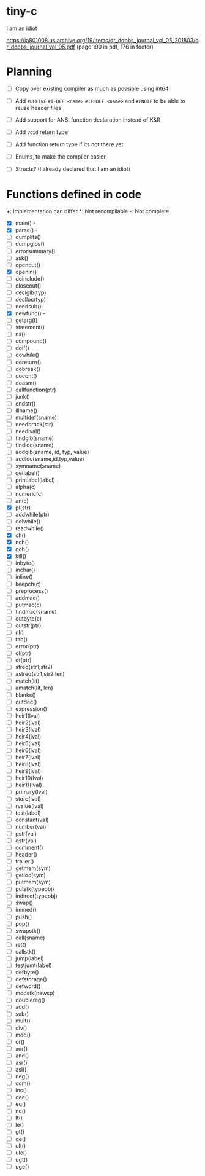 # tiny-c
I am an idiot

https://ia801008.us.archive.org/19/items/dr_dobbs_journal_vol_05_201803/dr_dobbs_journal_vol_05.pdf (page 190 in pdf, 176 in footer)

# Planning
 - [ ] Copy over existing compiler as much as possible using int64
 - [ ] Add `#DEFINE` `#IFDEF <name>` `#IFNDEF <name>` and `#ENDIF` to be able to reuse header files
 - [ ] Add support for ANSI function declaration instead of K&R
 - [ ] Add `void` return type
 - [ ] Add function return type if its not there yet
 - [ ] Enums, to make the compiler easier
 - [ ] Structs? (I already declared that I am an idiot)


# Functions defined in code
+: Implementation can differ
*: Not recompilable
-: Not complete
 - [x] main() -
 - [x] parse() -
 - [ ] dumplits()
 - [ ] dumpglbs()
 - [ ] errorsummary()
 - [ ] ask()
 - [ ] openout()
 - [x] openin()
 - [ ] doinclude()
 - [ ] closeout()
 - [ ] declglb(typ)
 - [ ] declloc(typ)
 - [ ] needsub()
 - [x] newfunc() -
 - [ ] getarg(t)
 - [ ] statement()
 - [ ] ns()
 - [ ] compound()
 - [ ] doif()
 - [ ] dowhile()
 - [ ] doreturn()
 - [ ] dobreak()
 - [ ] docont()
 - [ ] doasm()
 - [ ] callfunction(ptr)
 - [ ] junk()
 - [ ] endstr()
 - [ ] illname()
 - [ ] multidef(sname)
 - [ ] needbrack(str)
 - [ ] needlval()
 - [ ] findglb(sname)
 - [ ] findloc(sname)
 - [ ] addglb(sname, id, typ, value)
 - [ ] addloc(sname,id,typ,value)
 - [ ] symname(sname)
 - [ ] getlabel()
 - [ ] printlabel(label)
 - [ ] alpha(c)
 - [ ] numeric(c)
 - [ ] an(c)
 - [x] pl(str)
 - [ ] addwhile(ptr)
 - [ ] delwhile()
 - [ ] readwhile()
 - [x] ch()
 - [x] nch()
 - [x] gch()
 - [x] kill()
 - [ ] inbyte()
 - [ ] inchar()
 - [ ] inline()
 - [ ] keepch(c)
 - [ ] preprocess()
 - [ ] addmac()
 - [ ] putmac(c)
 - [ ] findmac(sname)
 - [ ] outbyte(c)
 - [ ] outstr(ptr)
 - [ ] nl()
 - [ ] tab()
 - [ ] error(ptr)
 - [ ] ol(ptr)
 - [ ] ot(ptr)
 - [ ] streq(str1,str2)
 - [ ] astreq(str1,str2,len)
 - [ ] match(lit)
 - [ ] amatch(lit, len)
 - [ ] blanks()
 - [ ] outdec()
 - [ ] expression()
 - [ ] heir1(lval)
 - [ ] heir2(lval)
 - [ ] heir3(lval)
 - [ ] heir4(lval)
 - [ ] heir5(lval)
 - [ ] heir6(lval)
 - [ ] heir7(lval)
 - [ ] heir8(lval)
 - [ ] heir9(lval)
 - [ ] heir10(lval)
 - [ ] heir11(lval)
 - [ ] primary(lval)
 - [ ] store(lval)
 - [ ] rvalue(lval)
 - [ ] test(label)
 - [ ] constant(val)
 - [ ] number(val)
 - [ ] pstr(val)
 - [ ] qstr(val)
 - [ ] comment()
 - [ ] header()
 - [ ] trailer()
 - [ ] getmem(sym)
 - [ ] getloc(sym)
 - [ ] putmem(sym)
 - [ ] putstk(typeobj)
 - [ ] indirect(typeobj)
 - [ ] swap()
 - [ ] immed()
 - [ ] push()
 - [ ] pop()
 - [ ] swapstk()
 - [ ] call(sname)
 - [ ] ret()
 - [ ] callstk()
 - [ ] jump(label)
 - [ ] testjumt(label)
 - [ ] defbyte()
 - [ ] defstorage()
 - [ ] defword()
 - [ ] modstk(newsp)
 - [ ] doublereg()
 - [ ] add()
 - [ ] sub()
 - [ ] mult()
 - [ ] div()
 - [ ] mod()
 - [ ] or()
 - [ ] xor()
 - [ ] and()
 - [ ] asr()
 - [ ] asl()
 - [ ] neg()
 - [ ] com()
 - [ ] inc()
 - [ ] dec()
 - [ ] eq()
 - [ ] ne()
 - [ ] lt()
 - [ ] le()
 - [ ] gt()
 - [ ] ge()
 - [ ] ult()
 - [ ] ule()
 - [ ] ugt()
 - [ ] uge()
